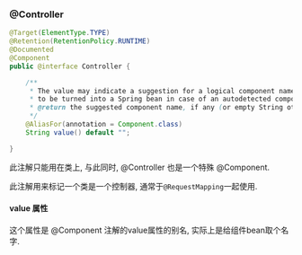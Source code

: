 ### @Controller

```java
@Target(ElementType.TYPE)
@Retention(RetentionPolicy.RUNTIME)
@Documented
@Component
public @interface Controller {

	/**
	 * The value may indicate a suggestion for a logical component name,
	 * to be turned into a Spring bean in case of an autodetected component.
	 * @return the suggested component name, if any (or empty String otherwise)
	 */
	@AliasFor(annotation = Component.class)
	String value() default "";

}
```

此注解只能用在类上, 与此同时, @Controller 也是一个特殊 @Component.

此注解用来标记一个类是一个控制器, 通常于`@RequestMapping`一起使用.

#### value 属性

这个属性是 @Component 注解的value属性的别名, 实际上是给组件bean取个名字.
